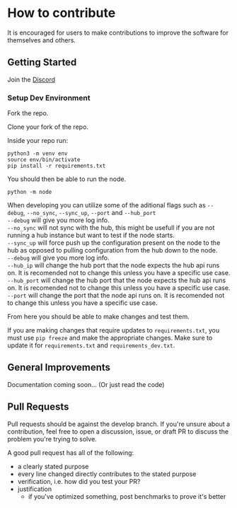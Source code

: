 # How to contribute

It is encouraged for users to make contributions to improve the software for themselves and others.

## Getting Started

Join the [Discord](https://discord.gg/3bZuq9QzFk)

### Setup Dev Environment

Fork the repo.

Clone your fork of the repo.

Inside your repo run:
```
python3 -m venv env
source env/bin/activate
pip install -r requirements.txt
```
You should then be able to run the node.
```
python -m node
```
When developing you can utilize some of the aditional flags such as ```--debug```, ```--no_sync```, ```--sync_up```, ```--port``` and ```--hub_port```<br>
```--debug``` will give you more log info.<br>
```--no_sync``` will not sync with the hub, this might be usefull if you are not running a hub instance but want to test if the node starts.<br>
```--sync_up``` will force push up the configuration present on the node to the hub as opposed to pulling configuration from the hub down to the node.<br>
```--debug``` will give you more log info.<br>
```--hub_ip``` will change the hub port that the node expects the hub api runs on. It is recomended not to change this unless you have a specific use case.<br>
```--hub_port``` will change the hub port that the node expects the hub api runs on. It is recomended not to change this unless you have a specific use case.<br>
```--port``` will change the port that the node api runs on. It is recomended not to change this unless you have a specific use case.

From here you should be able to make changes and test them.

If you are making changes that require updates to ```requirements.txt```, you must use ```pip freeze``` and make the appropriate changes. Make sure to update it for ```requirements.txt``` and ```requirements_dev.txt```.

## General Improvements

Documentation coming soon... (Or just read the code)

## Pull Requests

Pull requests should be against the develop branch. If you're unsure about a contribution, feel free to open a discussion, issue, or draft PR to discuss the problem you're trying to solve.

A good pull request has all of the following:
* a clearly stated purpose
* every line changed directly contributes to the stated purpose
* verification, i.e. how did you test your PR?
* justification
  * if you've optimized something, post benchmarks to prove it's better